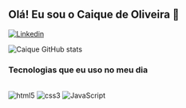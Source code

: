 

## Olá! Eu sou o Caique de Oliveira 🤠


[![Linkedin](https://img.shields.io/badge/LinkedIn-0077B5?style=for-the-badge&logo=linkedin&logoColor=white)
](https://www.linkedin.com/in/caique-oliveira-153542250/)


![Caique GitHub stats](https://github-readme-stats.vercel.app/api?username=CaiqueDEV1&show_icons=true&theme=transparent)

### Tecnologias que eu uso no meu dia

<div style="display: inline_block"> <br/>
    <img alt="html5" src="https://img.shields.io/badge/HTML5-E34F26?style=for-the-badge&logo=html5&logoColor=white">
    <img alt="css3" src="https://img.shields.io/badge/CSS3-1572B6?style=for-the-badge&logo=css3&logoColor=white">
    <img alt="JavaScript" src="https://img.shields.io/badge/JavaScript-F7DF1E?style=for-the-badge&logo=javascript&logoColor=black">
 

</div>
